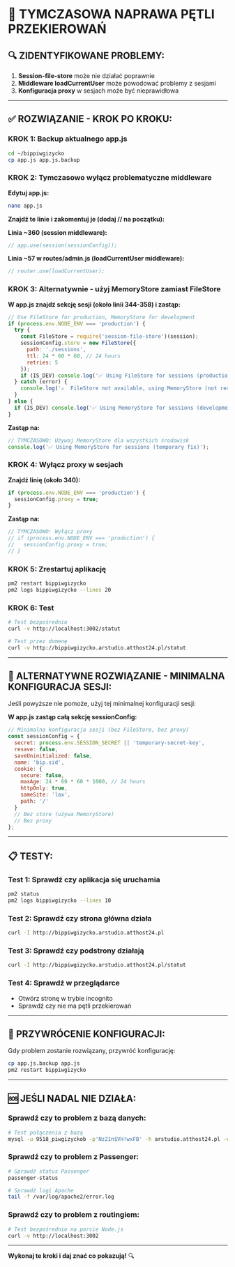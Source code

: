 # 🚨 TYMCZASOWA NAPRAWA PĘTLI PRZEKIEROWAŃ

## 🔍 ZIDENTYFIKOWANE PROBLEMY:

1. **Session-file-store** może nie działać poprawnie
2. **Middleware loadCurrentUser** może powodować problemy z sesjami
3. **Konfiguracja proxy** w sesjach może być nieprawidłowa

---

## ✅ ROZWIĄZANIE - KROK PO KROKU:

### KROK 1: Backup aktualnego app.js
```bash
cd ~/bippiwgizycko
cp app.js app.js.backup
```

### KROK 2: Tymczasowo wyłącz problematyczne middleware

**Edytuj app.js:**
```bash
nano app.js
```

**Znajdź te linie i zakomentuj je (dodaj // na początku):**

**Linia ~360 (session middleware):**
```javascript
// app.use(session(sessionConfig));
```

**Linia ~57 w routes/admin.js (loadCurrentUser middleware):**
```javascript
// router.use(loadCurrentUser);
```

### KROK 3: Alternatywnie - użyj MemoryStore zamiast FileStore

**W app.js znajdź sekcję sesji (około linii 344-358) i zastąp:**

```javascript
// Use FileStore for production, MemoryStore for development
if (process.env.NODE_ENV === 'production') {
  try {
    const FileStore = require('session-file-store')(session);
    sessionConfig.store = new FileStore({
      path: './sessions',
      ttl: 24 * 60 * 60, // 24 hours
      retries: 5
    });
    if (IS_DEV) console.log('✅ Using FileStore for sessions (production)');
  } catch (error) {
    console.log('⚠️  FileStore not available, using MemoryStore (not recommended for production)');
  }
} else {
  if (IS_DEV) console.log('✅ Using MemoryStore for sessions (development)');
}
```

**Zastąp na:**
```javascript
// TYMCZASOWO: Używaj MemoryStore dla wszystkich środowisk
console.log('✅ Using MemoryStore for sessions (temporary fix)');
```

### KROK 4: Wyłącz proxy w sesjach

**Znajdź linię (około 340):**
```javascript
if (process.env.NODE_ENV === 'production') {
  sessionConfig.proxy = true;
}
```

**Zastąp na:**
```javascript
// TYMCZASOWO: Wyłącz proxy
// if (process.env.NODE_ENV === 'production') {
//   sessionConfig.proxy = true;
// }
```

### KROK 5: Zrestartuj aplikację
```bash
pm2 restart bippiwgizycko
pm2 logs bippiwgizycko --lines 20
```

### KROK 6: Test
```bash
# Test bezpośrednio
curl -v http://localhost:3002/statut

# Test przez domenę
curl -v http://bippiwgizycko.arstudio.atthost24.pl/statut
```

---

## 🔧 ALTERNATYWNE ROZWIĄZANIE - MINIMALNA KONFIGURACJA SESJI:

Jeśli powyższe nie pomoże, użyj tej minimalnej konfiguracji sesji:

**W app.js zastąp całą sekcję sessionConfig:**

```javascript
// Minimalna konfiguracja sesji (bez FileStore, bez proxy)
const sessionConfig = {
  secret: process.env.SESSION_SECRET || 'temporary-secret-key',
  resave: false,
  saveUninitialized: false,
  name: 'bip.sid',
  cookie: { 
    secure: false,
    maxAge: 24 * 60 * 60 * 1000, // 24 hours
    httpOnly: true,
    sameSite: 'lax',
    path: '/'
  }
  // Bez store (używa MemoryStore)
  // Bez proxy
};
```

---

## 📋 TESTY:

### Test 1: Sprawdź czy aplikacja się uruchamia
```bash
pm2 status
pm2 logs bippiwgizycko --lines 10
```

### Test 2: Sprawdź czy strona główna działa
```bash
curl -I http://bippiwgizycko.arstudio.atthost24.pl
```

### Test 3: Sprawdź czy podstrony działają
```bash
curl -I http://bippiwgizycko.arstudio.atthost24.pl/statut
```

### Test 4: Sprawdź w przeglądarce
- Otwórz stronę w trybie incognito
- Sprawdź czy nie ma pętli przekierowań

---

## 🔄 PRZYWRÓCENIE KONFIGURACJI:

Gdy problem zostanie rozwiązany, przywróć konfigurację:

```bash
cp app.js.backup app.js
pm2 restart bippiwgizycko
```

---

## 🆘 JEŚLI NADAL NIE DZIAŁA:

### Sprawdź czy to problem z bazą danych:
```bash
# Test połączenia z bazą
mysql -u 9518_piwgizyckob -p'Nz21n$VH!wxFB' -h arstudio.atthost24.pl -e "SHOW DATABASES;"
```

### Sprawdź czy to problem z Passenger:
```bash
# Sprawdź status Passenger
passenger-status

# Sprawdź logi Apache
tail -f /var/log/apache2/error.log
```

### Sprawdź czy to problem z routingiem:
```bash
# Test bezpośrednio na porcie Node.js
curl -v http://localhost:3002
```

---

**Wykonaj te kroki i daj znać co pokazują!** 🔍
